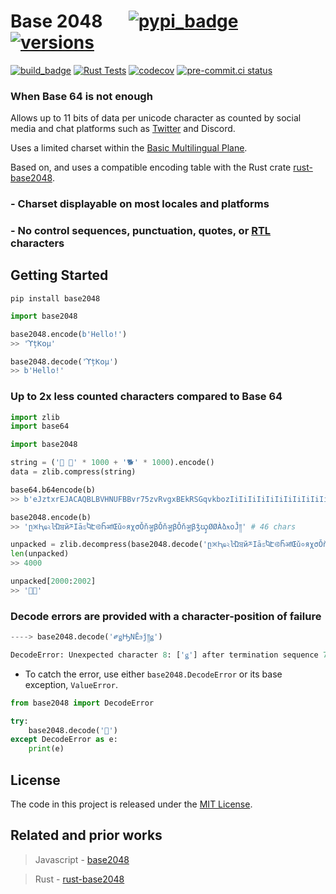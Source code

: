 # Base 2048 &emsp; [![pypi_badge]][pypi_url] [![versions]][pypi_url]

[build_badge]: https://github.com/ionite34/base2048/actions/workflows/build.yml/badge.svg
[build_url]: https://github.com/ionite34/base2048/actions/workflows/build.yml
[versions]: https://img.shields.io/pypi/pyversions/base2048
[pypi_badge]: https://badge.fury.io/py/base2048.svg
[pypi_url]: https://pypi.org/project/base2048/
[twitter_count]: https://developer.twitter.com/en/docs/basics/counting-characters
[rs_base]: https://github.com/LLFourn/rust-base2048
[bmp]: https://unicode.org/roadmaps/bmp/

[rtl]: https://wikipedia.org/wiki/Right-to-left_mark

[![build_badge]][build_url]
[![Rust Tests](https://github.com/ionite34/base2048/actions/workflows/rust-test.yml/badge.svg)](https://github.com/ionite34/base2048/actions/workflows/rust-test.yml)
[![codecov](https://codecov.io/gh/ionite34/base2048/branch/main/graph/badge.svg?token=1Qdx8w3zoy)](https://codecov.io/gh/ionite34/base2048)
[![pre-commit.ci status](https://results.pre-commit.ci/badge/github/ionite34/base2048/main.svg)](https://results.pre-commit.ci/latest/github/ionite34/base2048/main)

### When Base 64 is not enough

Allows up to 11 bits of data per unicode character as counted by
social media and chat platforms such as [Twitter][twitter_count] and Discord.

Uses a limited charset within the [Basic Multilingual Plane][bmp].

Based on, and uses a compatible encoding table with the Rust crate [rust-base2048][rs_base].

### - Charset displayable on most locales and platforms
### - No control sequences, punctuation, quotes, or [RTL][rtl] characters

## Getting Started
```shell
pip install base2048
```

```python
import base2048

base2048.encode(b'Hello!')
>> 'ϓțƘ໐µ'

base2048.decode('ϓțƘ໐µ')
>> b'Hello!'
```

### Up to 2x less counted characters compared to Base 64

```python
import zlib
import base64

import base2048

string = ('🐍 🦀' * 1000 + '🐕' * 1000).encode()
data = zlib.compress(string)

base64.b64encode(b)
>> b'eJztxrEJACAQBLBVHNUFBBvr75zvRvgxBEkRSGqvkbozIiIiIiIiIiIiIiIiIiIiIiJf5wAAAABvNbM+EOk=' # 84 chars

base2048.encode(b)
>> 'ը྿Ԧҩ২ŀΏਬйཬΙāಽႩԷ࿋ႬॴŒǔ०яχσǑňॷβǑňॷβǑňॷβǯၰØØÀձӿօĴ༎' # 46 chars

unpacked = zlib.decompress(base2048.decode('ը྿Ԧҩ২ŀΏਬйཬΙāಽႩԷ࿋ႬॴŒǔ०яχσǑňॷβǑňॷβǑňॷβǯၰØØÀձӿօĴ༎')).decode()
len(unpacked)
>> 4000

unpacked[2000:2002]
>> '🦀🐍'
```

### Decode errors are provided with a character-position of failure

```python
----> base2048.decode('༗ǥԢΝĒϧǰ༎ǥ')

DecodeError: Unexpected character 8: ['ǥ'] after termination sequence 7: ['༎']
```
- To catch the error, use either `base2048.DecodeError` or its base exception, `ValueError`.
```python
from base2048 import DecodeError

try:
    base2048.decode('🤔')
except DecodeError as e:
    print(e)
```

## License
The code in this project is released under the [MIT License](LICENSE).

## Related and prior works
> Javascript - [base2048](https://github.com/qntm/base2048)

> Rust - [rust-base2048][rs_base]
